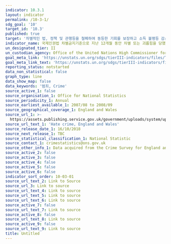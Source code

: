 ```yaml
---
indicator: 10.3.1
layout: indicator
permalink: /10-3-1/
sdg_goal: '10'
target_id: '10.3'
published: true
target: '차별적인 법, 정책 및 관행등을 철폐하여 동등한 기회를 보장하고 소득 불평등 감소'
indicator_name: 국제인권법 차별금지기준으로 지난 12개월 동안 차별 또는 괴롭힘을 당했다고 느꼈음을 보고한 인구의 비율
un_designated_tier: II
un_custodian_agency: Office of the United Nations High Commissioner for Human Rights (OHCHR)
goal_meta_link: 'https://unstats.un.org/sdgs/tierIII-indicators/files/Tier3-16-b-01.pdf'
goal_meta_link_text: 'https://unstats.un.org/sdgs/tierIII-indicators/files/Tier3-16-b-01.pdf'
reporting_status: notstarted
data_non_statistical: false
graph_type: line
data_show_map: false
data_keywords: '범죄, Crime'
source_active_1: false
source_organisation_1: Office for National Statistics
source_periodicity_1: Annual
source_earliest_available_1: 2007/08 to 2008/09
source_geographical_coverage_1: England and Wales
source_url_1: >-
  https://assets.publishing.service.gov.uk/government/uploads/system/uploads/attachment_data/file/748508/hate-crime-1718-hosb2018-appendix-tables.ods
source_url_text_1: 'Hate crime, England and Wales'
source_release_date_1: 16/10/2018
source_next_release_1: TBC
source_statistical_classification_1: National Statistic
source_contact_1: crimestatistics@ons.gov.uk
source_other_info_1: Data acquired from the Crime Survey for England and Wales.
source_active_2: false
source_active_3: false
source_active_4: false
source_active_5: false
source_active_6: false
indicator_sort_order: 10-03-01
source_url_text_2: Link to Source
source_url_3: Link to source
source_url_text_4: Link to source
source_url_text_5: Link to source
source_url_text_6: Link to source
source_active_7: false
source_url_text_7: Link to source
source_active_8: false
source_url_text_8: Link to source
source_active_9: false
source_url_text_9: Link to source
title: Untitled
---
```

